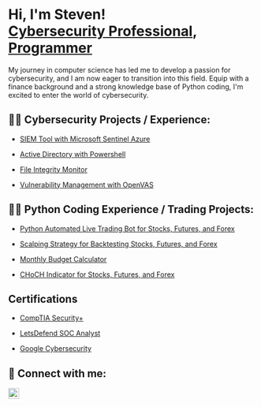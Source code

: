 <h1>Hi, I'm Steven! <br/><a href="https://www.linkedin.com/in/steven-archie-5597384b/">Cybersecurity Professional</a>, <a href="https://github.com/sarch25">Programmer</a></h1>

My journey in computer science has led me to develop a passion for cybersecurity, and I am now eager to transition into this field. Equip with a finance background and a strong knowledge base of Python coding, I'm excited to enter the world of cybersecurity.

<h2>👨‍💻 Cybersecurity Projects / Experience:</h2>

  - [SIEM Tool with Microsoft Sentinel Azure](https://github.com/sarch25/SIEM-Tool-with-Microsoft-Sentinel-Azure)
  
  - [Active Directory with Powershell](https://github.com/sarch25/ActiveDirectoryLab/tree/main)
  
  - [File Integrity Monitor](https://github.com/sarch25/File-Integrity-Monitor)
  
  - [Vulnerability Management with OpenVAS](https://github.com/sarch25/Vulnerability-Management-Lab-with-OpenVAS)


 
<h2>👨‍💻 Python Coding Experience / Trading Projects:</h2>

  - [Python Automated Live Trading Bot for Stocks, Futures, and Forex](https://github.com/sarch25/Python-Trading-Bot/blob/main/README.md)
  
  - [Scalping Strategy for Backtesting Stocks, Futures, and Forex](https://github.com/sarch25/Simple-Scalping-Strategy/blob/main/README.md)
  
  - [Monthly Budget Calculator](https://github.com/sarch25/Monthly-Budget-Calculator)
  
  - [CHoCH Indicator for Stocks, Futures, and Forex](https://github.com/sarch25/CHoCH-Indicator)



<h2> Certifications</h2>

- [CompTIA Security+](https://drive.google.com/file/d/1cWoJ87ZJsaKwP2AYebrn_e3fzovvkFPV/view?usp=drive_link)

- [LetsDefend SOC Analyst](https://drive.google.com/file/d/1Dh43_rkbfhBoaPUZ5My7U6QhiJhfSHSv/view?usp=drive_link)

- [Google Cybersecurity](https://drive.google.com/file/d/1PjCLeSB4tGmHF5UVE4qCqE8HC1vUhyNz/view?usp=drive_link)



<h2> 🤳 Connect with me:</h2>


[<img align="left" alt="JoshMadakor | LinkedIn" width="22px" src="https://cdn.jsdelivr.net/npm/simple-icons@v3/icons/linkedin.svg" />][linkedin]



[linkedin]: https://www.linkedin.com/in/steven-archie-5597384b/

<!--

-->
